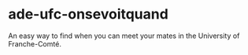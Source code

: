 # ade-ufc-onsevoitquand

An easy way to find when you can meet your mates in the University of Franche-Comté.
